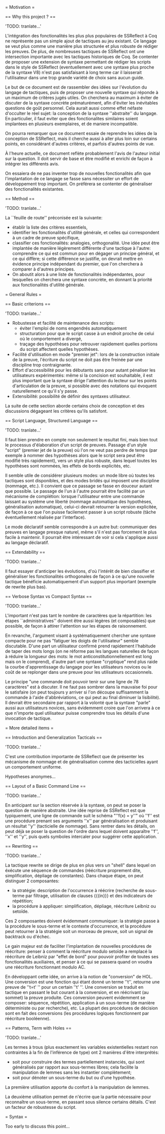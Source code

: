 
= Motivation =

==  Why this project ? ==

'TODO: tranlate...'

L'intégration des fonctionalités les plus plus populaires de
SSReflect à Coq ne représente pas un simple ajout de tactiques
au jeu existant. Ce langage se veut plus comme une manière plus
structurée et plus robuste de rédiger les preuves. De plus, de
nombreuses tactiques de SSReflect ont une intersection importante avec
les tactiques historiques de Coq. Se contenter de proposer une
extension de syntaxe permettant de rédiger les scripts dans le
style de SSReflect (eventuellement avec une syntaxe plus proche de la
syntaxe V8) n'est pas satisfaisant à long terme car il laisserait
l'utilisateur dans une trop grande variété de choix sans aucun
guide.

Le but de ce document est de rassembler des idées sur l'évolution du
langage de tactiques, puis de proposer une nouvelle syntaxe qui
réponde à un maximum de critères jugés utiles. On cherchera au maximum
à éviter de discuter de la syntaxe concrète prématurément, afin
d'éviter les inévitables questions de goût personnel. Cela aurait
aussi comme effet néfaste d'occulter le réel sujet: la conception de
la syntaxe ''abstraite'' du langage.
En particulier, il faut eviter que des fonctionalites similaires soient
implantees en plusieurs exemplaires, et de maniere incompatible.

On pourra remarquer que ce document essaie de reprendre les idées de
la conception de SSReflect, mais il cherche aussi à aller plus loin
sur certains points, en considérant d'autres critères, et parfois
d'autres points de vue.

À l'heure actuelle, ce document reflète probablement l'avis de
l'auteur initial sur la question. Il doit servir de base et être
modifié et enrichi de façon à intégrer les différents avis.

On essaiera de ne pas inventer trop de nouvelles fonctionalités afin
que l'implantation de ce langage se fasse sans nécessiter un effort de
développement trop important. On préférera se contenter de généraliser
des fonctionalités existantes.


== Method ==

'TODO: tranlate...'

La ``feuille de route'' préconisée est la suivante:
 * établir la liste des critères essentiels,
 * identifier les fonctionalités d'utilité générale, et celles qui
   correspondent à un cadre de preuve spécifique,
 * classifier ces fonctionalités: analogies, orthogonalité.
   Une idée peut être implantée de manière légèrement différente d'une
   tactique à l'autre: comprendre ce qui est commun pour en dégager un
   principe général, et ce qui diffère; si cette différence se
  justifie, on devrait mettre en évidence principe indépendant du
  premier, que l'on cherchera à comparer à d'autres principes.
 * On aboutit alors à une liste de fonctionalités indépendantes,
   pour lesquelles on cherchera une syntaxe concrète, en donnant la
   priorité aux fonctionalités d'utilité générale.


= General Rules =

== Basic criterions ==

'TODO: tranlate...'

 * Robustesse et facilité de maintenance des scripts:
   * éviter l'emploi de noms engendrés automatiquement
   * structuration pour que le script casse à un endroit proche de
     celui où le comportement a divergé,
   * traçage des hypothèses pour retrouver rapidement quelles
     portions du script affectent quelles hypothèses.
 * Facilité d'utilisation en mode "premier jet":
   lors de la construction initiale de la preuve, l'écriture du script
   ne doit pas être freinée par une discipline trop contraignante.
 * Effort d'accessibilité pour les débutants sans pour autant
   pénaliser les utilisateurs expérimentés: même si la concision est
   souhaitable, il est plus important que la syntaxe dirige l'attention
   du lecteur sur les points d'articulation de la preuve, si possible
   avec des notations qui évoquent naturellement ce qu'il s'y passe.
 * Extensibilité: possibilité de définir des syntaxes utilisateur.

La suite de cette section aborde certains choix de conception et des
discussions dégageant les critères qu'ils satisfont.


== Script Language, Structured Language ==

'TODO: tranlate...'


Il faut bien prendre en compte non seulement le resultat fini, mais
bien tout le processus d'élaboration d'un script de preuves. Passage
d'un style "script" (premier jet de la preuve) où l'on ne veut pas
perdre de temps (par exemple à nommer des hypothèses alors que le
script sera peut être modifié très rapidement), vers un style plus
robuste, dans lequel toutes les hypothèses sont nommées, les effets de
bords explicités, etc.

Il semble utile de considérer plusieurs modes: un mode libre où toutes
les tactiques sont disponibles, et des modes bridés qui imposent une
discipline (nommage, etc.). Il convient que ce passage se fasse en
douceur autant que possible. Le passage de l'un à l'autre pourrait
être facilité par un mécanisme de complétion: lorsque l'utilisateur
entre une commande laissant au système une liberté (nommage
automatique des hypothèses, généralisation automatique), celui-ci
devrait retourner la version explicitée, de façon à ce que l'on puisse
facilement passer à un script robuste (tâche éventuellement réalisée
par l'interface).

Le mode déclaratif semble correspondre à un autre but: communiquer des
preuves en langage presque naturel, même s'il n'est pas forcement le
plus facile à maintenir. Il pourrait être intéressant de voir si cela
s'applique aussi au langage déclaratif.


== Extendability ==

'TODO: tranlate...'

Il faut essayer d'anticiper les évolutions, d'où l'intérêt de bien
classifier et généraliser les fonctionalités orthogonales de façon à
ce qu'une nouvelle tactique bénéficie automatiquement d'un support
plus important (exemple de rewrite plus bas).



== Verbose Syntax vs Compact Syntax ==

'TODO: tranlate...'

L'important n'est pas tant le nombre de caractères que la répartition:
les étapes ``administratives'' doivent être aussi légères (et
composables) que possible, de façon à attirer l'attention sur les
étapes de raisonnement.

En revanche, l'argument visant à systématiquement chercher une syntaxe
compacte pour ne pas "fatiguer les doigts de l'utilisateur" semble
discutable. D'une part un utilisateur confirmé prend rapidement
l'habitude de taper des mots longs (on ne réforme pas les langues
naturelles de façon à réduire la longueur des mots: le mot
anticonstitutionnellement est long mais on le comprend), d'autre part
une syntaxe "cryptique" rend plus raide la courbe d'apprentissage du
langage pour les utilisateurs novices ou le coût de se replonger dans
une preuve pour les utilisateurs occasionnels.

Le principe "une commande doit pouvoir tenir sur une ligne de 78
caractères" est à discuter. Il ne faut pas sombrer dans la mauvaise
foi pour le satisfaire (on peut toujours y arriver si l'on découpe
suffisamment la commande à l'aide d'abbréviations, ce qui peut au
final diminuer la lisibilité). Il devrait être secondaire par rapport
à la volonté que la syntaxe "parle" aussi aux utilisateurs novices,
sans évidemment croire que l'on arrivera à ce que n'importe quel
utilisateur puisse comprendre tous les détails d'une invocation de
tactique.


= More detailed items =

== Introduction and Generalization Tacticals ==

'TODO: tranlate...'

C'est une contribution importante de SSReflect que de présenter les
mécanisme de nommage et de généralisation comme des tacticielles ayant
un comportement uniforme.

Hypotheses anonymes...

== Layout of a Basic Command Line ==

'TODO: tranlate...'

En anticipant sur la section réservée à la syntaxe, on peut se poser
la question de manière abstraite. Une idée reprise de SSReflect est
que typiquement, une ligne de commande suit le schéma "''f(x) = y''" où
''f'' est une procédure prenant ses arguments ''x'' par généralisation et
produisant un résultat ''y'' (tacticielle de nommage). Sans rentrer dans
les détails, on peut déjà se poser la question de l'ordre dans lequel
doivent apparaître ''f'', ''x'' et ''y'', puis quels symboles intercaler
pour suggérer cette application.

== Rewriting ==

'TODO: tranlate...'

La tactique rewrite se dirige de plus en plus vers un "shell" dans
lequel on éxécute une séquence de commandes (réécriture proprement
dite, simplification, dépliage de constantes). Dans chaque étape, on
peut distinguer 2 composantes:
 * la stratégie: description de l'occurrence à réécrire
   (recherche de sous-terme par filtrage, utilisation de clauses
   {{{in}}} et des indicateurs de répétition;
 * la procédure à appliquer: simplification, dépliage, réécriture
   Leibniz ou setoïde.

Ces 2 composantes doivent évidemmant communiquer: la stratégie passe à
la procédure le sous-terme et le contexte d'occurrence, et la
procédure peut retourner à la stratégie soit un morceau de preuve,
soit un signal de backtrack ou d'échec.

Le gain majeur est de faciliter l'implantation de nouvelles procédures
de réécriture: penser à comment la réécriture modulo setoïde a
remplacé la réécriture de Leibniz par "effet de bord" pour pouvoir
profiter de toutes ses fonctionalités auxiliaires, et penser à ce qui
se passera quand on voudra une réécriture fonctionnant modulo AC.


En développant cette idée, on arrive à la notion de "conversion" de
HOL. Une conversion est une fonction qui étant donné un terme ''t'',
retourne une preuve de ''t=t' '' pour un certain ''t' ''. Une conversion se
traduit en tactique en passant le but courant à la conversion, et en
réécrivant (au sommet) la preuve produite. Ces conversion peuvent
evidemment se composer: séquence, répétition, application à un
sous-terme (de manière déterministe ou par recherche), etc. La plupart
des procédures de décision sont en fait des conversions (les
procédures logiques fonctionnent par réécriture booléenne).

== Patterns, Term with Holes ==

'TODO: tranlate...'

Les termes à trous (plus exactement les variables existentielles
restant non contraintes à la fin de l'inférence de type) ont 2
manières d'être interprétés:
 * soit pour construire des termes partiellement instanciés, qui
   sont généralisés par rapport aux sous-termes libres; cela facilite
   la manipulation de lemmes sans les instantier complètement;
 * soit pour dénoter un sous-terme du but ou d'une hypothèse.

La première utilisation apporte du confort à la manipulation de lemmes.

La deuxième utilisation permet de n'écrire que la partie nécessaire
pour reconnaître un sous-terme, en passant sous silence certains
détails. C'est un facteur de robustesse du script.

= Syntax =

Too early to discuss this point...
